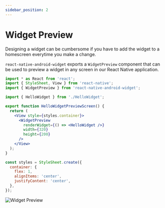 ```yaml
---
sidebar_position: 2
---
```


# Widget Preview

Designing a widget can be cumbersome if you have to add the widget to a homescreen everytime you make a change.

`react-native-android-widget` exports a `WidgetPreview` component that can be used to preview a widget in any screen in our React Native application.

```jsx title="HelloWidgetPreviewScreen.tsx"
import * as React from 'react';
import { StyleSheet, View } from 'react-native';
import { WidgetPreview } from 'react-native-android-widget';

import { HelloWidget } from './HelloWidget';

export function HelloWidgetPreviewScreen() {
  return (
    <View style={styles.container}>
      <WidgetPreview
        renderWidget={() => <HelloWidget />}
        width={320}
        height={200}
      />
    </View>
  );
}

const styles = StyleSheet.create({
  container: {
    flex: 1,
    alignItems: 'center',
    justifyContent: 'center',
  },
});
```

![Widget Preview](/img//HelloWidgetPreview.png)
